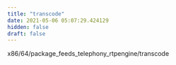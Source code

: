 ```yaml
---
title: "transcode"
date: 2021-05-06 05:07:29.424129
hidden: false
draft: false
---
```


x86/64/package_feeds_telephony_rtpengine/transcode

